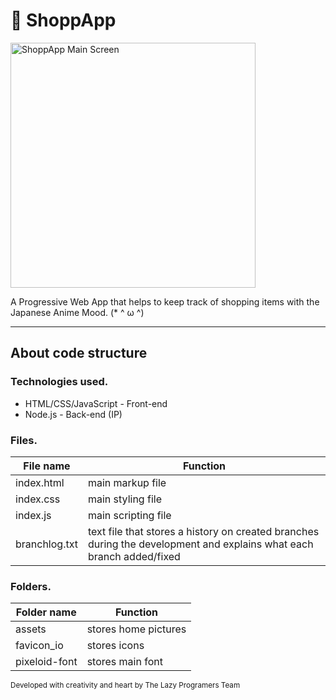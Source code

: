 <meta character = "UTF-8"> 

<h1> 🍙 ShoppApp </h1>

<img width="392" alt="ShoppApp Main Screen" src="https://github.com/DaTaDevo/ShopApp/assets/40675303/d36dbb1b-4f02-4399-9549-0498bf1d4320">


<p> A Progressive Web App that helps to keep track of shopping items with the Japanese Anime Mood. (* ^ ω ^) </p>

---
<h2>About code structure </h2>

<h3>Technologies used.</h3>

* HTML/CSS/JavaScript - Front-end
* Node.js - Back-end (IP)


<h3> Files.</h3>

| File name | Function |
| ---------- | ---------- |
| index.html | main markup file |
| index.css | main styling file |
| index.js | main scripting file |
| branchlog.txt | text file that stores a history on created branches during the development and explains what each branch added/fixed |


<h3> Folders.</h3>

| Folder name | Function |
| ---------- | ---------- |
| assets | stores home pictures |
| favicon_io | stores icons |
| pixeloid-font | stores main font |

<sub> Developed with creativity and heart by The Lazy Programers Team </sub>
